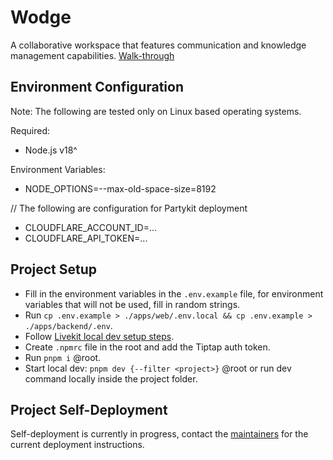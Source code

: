 # Wodge

A collaborative workspace that features communication and knowledge management capabilities. [Walk-through](https://youtu.be/IBZvqOu6Xro?si=aTqJbLlVdo2VtL7t)

## Environment Configuration

Note: The following are tested only on Linux based operating systems.

Required:

- Node.js v18^

Environment Variables:

- NODE_OPTIONS=--max-old-space-size=8192

// The following are configuration for Partykit deployment

- CLOUDFLARE_ACCOUNT_ID=...
- CLOUDFLARE_API_TOKEN=...

## Project Setup

- Fill in the environment variables in the `.env.example` file, for environment variables that will not be used, fill in random strings.
- Run `cp .env.example > ./apps/web/.env.local && cp .env.example > ./apps/backend/.env`.
- Follow [Livekit local dev setup steps](https://docs.livekit.io/home/self-hosting/local/).
- Create `.npmrc` file in the root and add the Tiptap auth token.
- Run `pnpm i` @root.
- Start local dev: `pnpm dev {--filter <project>}` @root or run dev command locally inside the project folder.

## Project Self-Deployment

Self-deployment is currently in progress, contact the [maintainers](amryasser52001@gmail.com) for the current deployment instructions.
